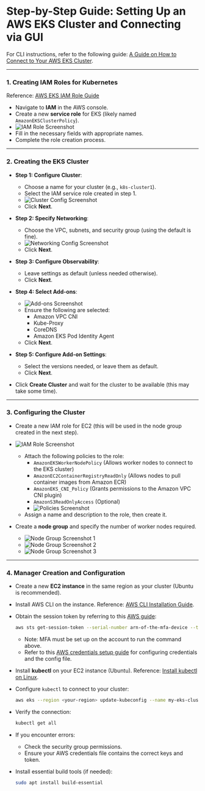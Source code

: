 # Step-by-Step Guide: Setting Up an AWS EKS Cluster and Connecting via GUI

For CLI instructions, refer to the following guide: [A Guide on How to Connect to Your AWS EKS Cluster](https://aws.plainenglish.io/a-guide-on-how-to-connect-to-your-aws-eks-cluster-f915466ac4e8).

---

### 1. Creating IAM Roles for Kubernetes
Reference: [AWS EKS IAM Role Guide](https://docs.aws.amazon.com/eks/latest/userguide/service_IAM_role.html#create-service-role)
   - Navigate to **IAM** in the AWS console.
   - Create a new **service role** for EKS (likely named `AmazonEKSClusterPolicy`).
   - ![IAM Role Screenshot](https://github.com/user-attachments/assets/7ce4342f-4904-4522-84ee-e0ffa68d122e)
   - Fill in the necessary fields with appropriate names.
   - Complete the role creation process.

---

### 2. Creating the EKS Cluster
   - **Step 1: Configure Cluster**:
     - Choose a name for your cluster (e.g., `k8s-cluster1`).
     - Select the IAM service role created in step 1.
     - ![Cluster Config Screenshot](https://github.com/user-attachments/assets/bda1aaf5-74a7-430d-9251-6de498f39ee9)
     - Click **Next**.

   - **Step 2: Specify Networking**:
     - Choose the VPC, subnets, and security group (using the default is fine).
     - ![Networking Config Screenshot](https://github.com/user-attachments/assets/5150589b-b283-4dde-a296-c02b5eeb8fba)
     - Click **Next**.

   - **Step 3: Configure Observability**:
     - Leave settings as default (unless needed otherwise).
     - Click **Next**.

   - **Step 4: Select Add-ons**:
     - ![Add-ons Screenshot](https://github.com/user-attachments/assets/29abe831-1a67-43d8-b3d3-793d02a8e527)
     - Ensure the following are selected:
       - Amazon VPC CNI
       - Kube-Proxy
       - CoreDNS
       - Amazon EKS Pod Identity Agent
     - Click **Next**.

   - **Step 5: Configure Add-on Settings**:
     - Select the versions needed, or leave them as default.
     - Click **Next**.

   - Click **Create Cluster** and wait for the cluster to be available (this may take some time).

---

### 3. Configuring the Cluster
   - Create a new IAM role for EC2 (this will be used in the node group created in the next step).
   - ![IAM Role Screenshot](https://github.com/user-attachments/assets/614ec455-149d-434e-8df1-89a8bd369156)
     - Attach the following policies to the role:
       - `AmazonEKSWorkerNodePolicy` (Allows worker nodes to connect to the EKS cluster)
       - `AmazonEC2ContainerRegistryReadOnly` (Allows nodes to pull container images from Amazon ECR)
       - `AmazonEKS_CNI_Policy` (Grants permissions to the Amazon VPC CNI plugin)
       - `AmazonS3ReadOnlyAccess` (Optional)
       - ![Policies Screenshot](https://github.com/user-attachments/assets/88b8e67a-af43-46c9-a0a0-577331007b51)
     - Assign a name and description to the role, then create it.

   - Create a **node group** and specify the number of worker nodes required.
     - ![Node Group Screenshot 1](https://github.com/user-attachments/assets/d467d0b7-792a-4e46-9f52-3a6a24071775)
     - ![Node Group Screenshot 2](https://github.com/user-attachments/assets/1d3be86b-574e-45b4-9223-dd4c906de998)
     - ![Node Group Screenshot 3](https://github.com/user-attachments/assets/133f440e-3224-4e67-9c16-b01a5f645edc)

---

### 4. Manager Creation and Configuration
   - Create a new **EC2 instance** in the same region as your cluster (Ubuntu is recommended).
   - Install AWS CLI on the instance. Reference: [AWS CLI Installation Guide](https://docs.aws.amazon.com/cli/latest/userguide/getting-started-install.html).
   - Obtain the session token by referring to this [AWS guide](https://repost.aws/knowledge-center/authenticate-mfa-cli):
     ```bash
     aws sts get-session-token --serial-number arn-of-the-mfa-device --token-code code-from-token
     ```
     - Note: MFA must be set up on the account to run the command above.
     - Refer to this [AWS credentials setup guide](https://github.com/rlcosta177/personal-projects/blob/main/AWS/tf-aws-installation.md) for configuring credentials and the config file.

   - Install **kubectl** on your EC2 instance (Ubuntu). Reference: [Install kubectl on Linux](https://kubernetes.io/docs/tasks/tools/install-kubectl-linux/).
   
   - Configure `kubectl` to connect to your cluster:
     ```bash
     aws eks --region <your-region> update-kubeconfig --name my-eks-cluster
     ```

   - Verify the connection:
     ```bash
     kubectl get all
     ```

   - If you encounter errors:
     - Check the security group permissions.
     - Ensure your AWS credentials file contains the correct keys and token.
   
   - Install essential build tools (if needed):
     ```bash
     sudo apt install build-essential
     ```
